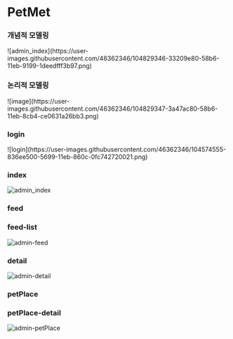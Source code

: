 # PetMet
<h3>개념적 모델링</h3>
![admin_index](https://user-images.githubusercontent.com/46362346/104829346-33209e80-58b6-11eb-9199-1deedfff3b97.png)
<h3>논리적 모델링</h3>
![image](https://user-images.githubusercontent.com/46362346/104829347-3a47ac80-58b6-11eb-8cb4-ce0631a26bb3.png)
<h3>login</h3>
![login](https://user-images.githubusercontent.com/46362346/104574555-836ee500-5699-11eb-860c-0fc742720021.png)
<h3>index</h3>

![admin_index](https://user-images.githubusercontent.com/46362346/104574568-8669d580-5699-11eb-8cd6-2b1c5afddfc1.png)

<h3>feed</h3>
<h3>feed-list</h3>

![admin-feed](https://user-images.githubusercontent.com/46362346/104574577-879b0280-5699-11eb-8a37-145a6249d2bd.png)

<h3>detail</h3>

![admin-detail](https://user-images.githubusercontent.com/46362346/104574580-88cc2f80-5699-11eb-9017-51cf5c8876aa.png)

<h3>petPlace</h3>
<h3>petPlace-detail</h3>

![admin-petPlace](https://user-images.githubusercontent.com/46362346/104574584-8964c600-5699-11eb-8b66-feae668e6ead.png)
